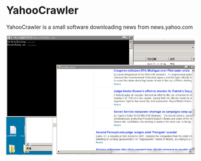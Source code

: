 # YahooCrawler
YahooCrawler is a small software downloading news from news.yahoo.com

![image](https://github.com/windowsyuli/YahooCrawler/blob/master/Yahoo.png)
